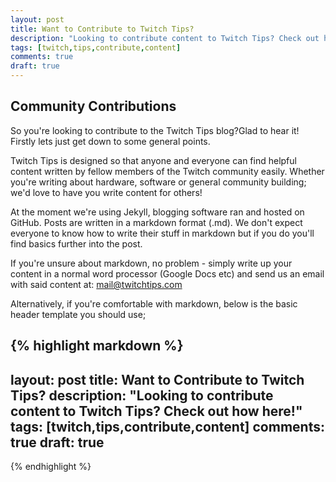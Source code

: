 ```yaml
---
layout: post
title: Want to Contribute to Twitch Tips?
description: "Looking to contribute content to Twitch Tips? Check out how here!"
tags: [twitch,tips,contribute,content]
comments: true
draft: true
---
```


## Community Contributions
So you're looking to contribute to the Twitch Tips blog?Glad to hear it! Firstly lets just get down to some general points.

Twitch Tips is designed so that anyone and everyone can find helpful content written by fellow members of the Twitch community easily. Whether you're writing about hardware, software or general community building; we'd love to have you write content for others!

At the moment we're using Jekyll, blogging software ran and hosted on GitHub. Posts are written in a markdown format (.md). We don't expect everyone to know how to write their stuff in markdown but if you do you'll find basics further into the post. 

If you're unsure about markdown, no problem - simply write up your content in a normal word processor (Google Docs etc) and send us an email with said content at: [mail@twitchtips.com](mailto:mail@twitchtips.com)

Alternatively, if you're comfortable with markdown, below is the basic header template you should use;

{% highlight markdown %}
---
layout: post
title: Want to Contribute to Twitch Tips?
description: "Looking to contribute content to Twitch Tips? Check out how here!"
tags: [twitch,tips,contribute,content]
comments: true
draft: true
---
{% endhighlight %}